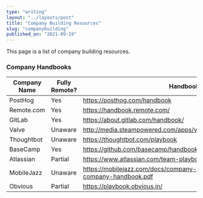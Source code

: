 ```yaml
---
type: "writing"
layout: "../layouts/post"
title: "Company Building Resources"
slug: "companybuilding"
published_on: "2021-09-19"
---
```


This page is a list of company building resources.

### Company Handbooks

| Company Name | Fully Remote? | Handbook Url                                                                  |
| ------------ | ------------- | ----------------------------------------------------------------------------- |
| PostHog      | Yes           | https://posthog.com/handbook                                                  |
| Remote.com   | Yes           | https://handbook.remote.com/                                                  |
| GitLab       | Yes           | https://about.gitlab.com/handbook/                                            |
| Valve        | Unaware       | http://media.steampowered.com/apps/valve/Valve_Handbook_LowRes.pdf            |
| Thoughtbot   | Unaware       | https://thoughtbot.com/playbook                                               |
| BaseCamp     | Yes           | https://github.com/basecamp/handbook                                          |
| Atlassian    | Partial       | https://www.atlassian.com/team-playbook                                       |
| MobileJazz   | Unaware       | https://mobilejazz.com/docs/company-handbook/mobile-jazz-company-handbook.pdf |
| Obvious      | Partial       | https://playbook.obvious.in/                                                  |
